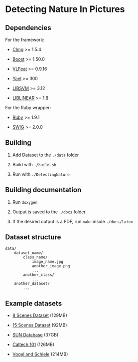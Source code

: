 Detecting Nature In Pictures
===============

Dependencies
---------------

For the framework:

* [CImg](http://cimg.sourceforge.net/) >= 1.5.4

* [Boost](http://www.boost.org/) >= 1.50.0

* [VLFeat](http://www.vlfeat.org/) >= 0.9.16

* [Yael](https://gforge.inria.fr/projects/yael/) >= 300

* [LIBSVM](http://www.csie.ntu.edu.tw/~cjlin/libsvm/) >= 3.12

* [LIBLINEAR](http://www.csie.ntu.edu.tw/~cjlin/liblinear/) >= 1.8

For the Ruby wrapper:

* [Ruby](http://www.ruby-lang.org/) >= 1.9.1

* [SWIG](http://www.swig.org/) >= 2.0.0

Building
---------------

1. Add Dataset to the `./data` folder

2. Build with `./build.sh`

3. Run with `./DetectingNature`

Building documentation
---------------

1. Run `doxygen`

2. Output is saved to the `./docs` folder

3. If the desired output is a PDF, run `make` inside `./docs/latex`

Dataset structure
---------------

	data/
		dataset_name/
			class_name/
				image_name.jpg
				another_image.png
				...
			another_class/
				...
		another_dataset/
			...

		
Example datasets
---------------

* [8 Scenes Dataset](http://people.csail.mit.edu/torralba/code/spatialenvelope/spatial_envelope_256x256_static_8outdoorcategories.zip) (129MB)

* [15 Scenes Dataset](http://www.cs.illinois.edu/homes/slazebni/research/scene_categories.zip) (92MB)
	
* [SUN Database](http://groups.csail.mit.edu/vision/SUN1old/SUN397.tar) (37GB)

* [Caltech 101](http://www.vision.caltech.edu/Image_Datasets/Caltech101/) (126MB)

* [Vogel and Schiele](http://www.d2.mpi-inf.mpg.de/sites/default/files/images.zip) (214MB)
